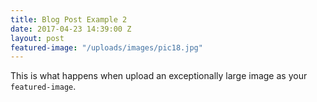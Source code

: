```yaml
---
title: Blog Post Example 2
date: 2017-04-23 14:39:00 Z
layout: post
featured-image: "/uploads/images/pic18.jpg"
---
```


This is what happens when upload an exceptionally large image as your `featured-image`.
